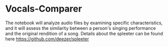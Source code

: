 # Vocals-Comparer
The notebook will analyze audio files by examining specific characteristics, and it will assess the similarity between a person's singing performance and the original rendition of a song.
Details about the spleeter can be found here https://github.com/deezer/spleeter 
